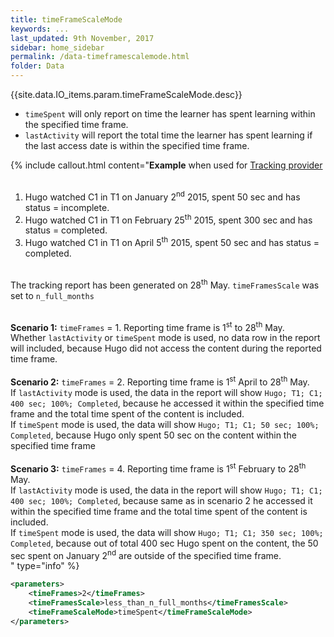 ```yaml
---
title: timeFrameScaleMode
keywords: ...
last_updated: 9th November, 2017
sidebar: home_sidebar
permalink: /data-timeframescalemode.html
folder: Data
---
```



{{site.data.IO_items.param.timeFrameScaleMode.desc}}

* `timeSpent` will only report on time the learner has spent learning within the specified time frame.
* `lastActivity` will report the total time the learner has spent learning if the last access date is within the specified time frame.



{% include callout.html content="**Example** when used for [Tracking provider](/tracking-provider.html)<br/><br/>
1. Hugo watched C1 in T1 on January 2<sup>nd</sup> 2015, spent 50 sec and has status = incomplete.<br/>
2. Hugo watched C1 in T1 on February 25<sup>th</sup> 2015, spent 300 sec and has status = completed.<br/>
3. Hugo watched C1 in T1 on April 5<sup>th</sup> 2015, spent 50 sec and has status = completed.<br/><br/>

The tracking report has been generated on 28<sup>th</sup> May. `timeFramesScale` was set to `n_full_months`<br/><br/>

**Scenario 1:** `timeFrames` = 1. Reporting time frame is 1<sup>st</sup> to 28<sup>th</sup> May.<br/>
Whether `lastActivity` or `timeSpent` mode is used, no data row in the report will included, because Hugo did not access the content during the reported time frame.<br/><br/>
**Scenario 2:** `timeFrames` = 2. Reporting time frame is 1<sup>st</sup> April to 28<sup>th</sup> May.<br/>
If `lastActivity` mode is used, the data in the report will show `Hugo; T1; C1; 400 sec; 100%; Completed`, because he accessed it within the specified time frame and the total time spent of the content is included.<br/>
If `timeSpent` mode is used, the data will show `Hugo; T1; C1; 50 sec; 100%; Completed`, because Hugo only spent 50 sec on the content within the specified time frame<br/><br/>
**Scenario 3:** `timeFrames` = 4. Reporting time frame is 1<sup>st</sup> February to 28<sup>th</sup> May.<br/>
If `lastActivity` mode is used, the data in the report will show `Hugo; T1; C1; 400 sec; 100%; Completed`, because same as in scenario 2 he accessed it within the specified time frame and the total time spent of the content is included.<br/>
If `timeSpent` mode is used, the data will show `Hugo; T1; C1; 350 sec; 100%; Completed`, because out of total 400 sec Hugo spent on the content, the 50 sec spent on January 2<sup>nd</sup> are outside of the specified time frame.<br/>
" type="info" %} 


```xml
<parameters>
    <timeFrames>2</timeFrames>
    <timeFramesScale>less_than_n_full_months</timeFramesScale>
	<timeFrameScaleMode>timeSpent</timeFrameScaleMode>
</parameters>
```


